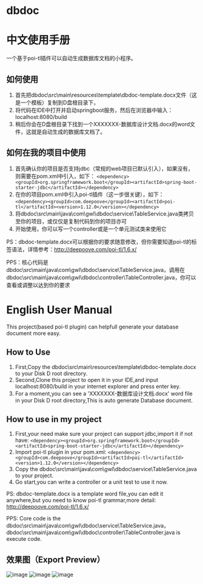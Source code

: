 # dbdoc
# 中文使用手册
一个基于poi-tl插件可以自动生成数据库文档的小程序。


## 如何使用
1. 首先把dbdoc\src\main\resources\template\dbdoc-template.docx文件（这是一个模板）复制到D盘根目录下，
2. 将代码在IDE中打开并启动springboot服务，然后在浏览器中输入：localhost:8080/build
3. 稍后你会在D盘根目录下找到一个XXXXXXX-数据库设计文档.docx的word文件，这就是自动生成的数据库文档了。

## 如何在我的项目中使用
1. 首先确认你的项目是否支持jdbc（常规的web项目已默认引入），如果没有，则需要在pom.xml中引入，如下：
```<dependency><groupId>org.springframework.boot</groupId><artifactId>spring-boot-starter-jdbc</artifactId></dependency>```
2. 在你的项目pom.xml中引入poi-tl插件（这一步很关键），如下：
```<dependency><groupId>com.deepoove</groupId><artifactId>poi-tl</artifactId><version>1.12.0</version></dependency>```
3. 将dbdoc\src\main\java\com\gwl\dbdoc\service\TableService.java类拷贝至你的项目，或仅仅是复制代码到你的项目亦可
4. 开始使用，你可以写一个controller或是一个单元测试类来使用它

PS：dbdoc-template.docx可以根据你的要求随意修改，但你需要知道poi-tl的标签语法，详情参考：http://deepoove.com/poi-tl/1.6.x/

PPS：核心代码是dbdoc\src\main\java\com\gwl\dbdoc\service\TableService.java，调用在dbdoc\src\main\java\com\gwl\dbdoc\controller\TableController.java，你可以查看或调整以达到你的要求

# English User Manual
This project(based poi-tl plugin) can helpfull generate your database document more easy.

## How to Use
1. First,Copy the dbdoc\src\main\resources\template\dbdoc-template.docx to your Disk D root directory.
2. Second,Clone this project to open it in your IDE,and input localhost:8080/build in your internet explorer and press enter key.
3. For a moment,you can see a 'XXXXXXX-数据库设计文档.docx' word file in your Disk D root directory,This is auto generate Database document.

## How to use in my project
1. First,your need make sure your project can support jdbc,import it if not have:
```<dependency><groupId>org.springframework.boot</groupId><artifactId>spring-boot-starter-jdbc</artifactId></dependency>```       
3. Import poi-tl plugin in your pom.xml:
```<dependency><groupId>com.deepoove</groupId><artifactId>poi-tl</artifactId><version>1.12.0</version></dependency>```      
4. Copy the dbdoc\src\main\java\com\gwl\dbdoc\service\TableService.java to your project.
5. Go start,you can write a controller or a unit test to use it now.

PS: dbdoc-template.docx is a template word file,you can edit it anywhere,but you need to know poi-tl grammar,more detail: http://deepoove.com/poi-tl/1.6.x/

PPS: Core code is the dbdoc\src\main\java\com\gwl\dbdoc\service\TableService.java，dbdoc\src\main\java\com\gwl\dbdoc\controller\TableController.java is execute code.

## 效果图（Export Preview）
![image](/src/main/resources/export-preview/export-1.png)
![image](/src/main/resources/export-preview/export-1.png)
![image](/src/main/resources/export-preview/export-1.png)

